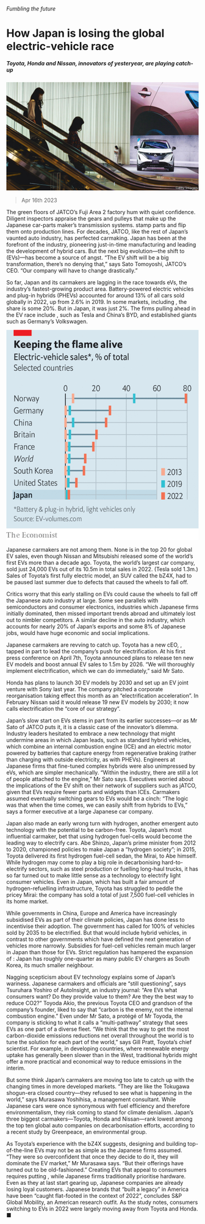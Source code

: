 ###### Fumbling the future

# How Japan is losing the global electric-vehicle race 

##### Toyota, Honda and Nissan, innovators of yesteryear, are playing catch-up 

![image](images/20230422_ASP002.jpg) 

> Apr 16th 2023 

The green floors of JATCO’s Fuji Area 2 factory hum with quiet confidence. Diligent inspectors appraise the gears and pulleys that make up the Japanese car-parts maker’s transmission systems.  stamp parts and flip them onto production lines. For decades, JATCO, like the rest of Japan’s vaunted auto industry, has perfected carmaking. Japan has been at the forefront of the industry, pioneering just-in-time manufacturing and leading the development of hybrid cars. But the next big evolution—the shift to  (EVs)—has become a source of angst. “The EV shift will be a big transformation, there’s no denying that,” says Sato Tomoyoshi, JATCO’s CEO. “Our company will have to change drastically.” 

So far, Japan and its carmakers are lagging in the race towards eVs, the industry’s fastest-growing product area. Battery-powered electric vehicles and plug-in hybrids (PHEVs) accounted for around 13% of all cars sold globally in 2022, up from 2.6% in 2019. In some markets, including , the share is some 20%. But in Japan, it was just 2%. The firms pulling ahead in the EV race include , such as Tesla and China’s BYD, and established giants such as Germany’s Volkswagen. 

![image](images/20230422_ASC796.png) 


Japanese carmakers are not among them. None is in the top 20 for global EV sales, even though Nissan and Mitsubishi released some of the world’s first EVs more than a decade ago. Toyota, the world’s largest car company, sold just 24,000 EVs out of its 10.5m in total sales in 2022. (Tesla sold 1.3m.) Sales of Toyota’s first fully electric model, an SUV called the bZ4X, had to be paused last summer due to defects that caused the wheels to fall off. 

Critics worry that this early stalling on EVs could cause the wheels to fall off the Japanese auto industry at large. Some see parallels with semiconductors and consumer electronics, industries which Japanese firms initially dominated, then missed important trends abroad and ultimately lost out to nimbler competitors. A similar decline in the auto industry, which accounts for nearly 20% of Japan’s exports and some 8% of Japanese jobs, would have huge economic and social implications.

Japanese carmakers are revving to catch up. Toyota has a new cEO, , tapped in part to lead the company’s push for electrification. At his first press conference on April 7th, Toyota announced plans to release ten new EV models and boost annual EV sales to 1.5m by 2026. “We will thoroughly implement electrification, which we can do immediately,” said Mr Sato. 

Honda has plans to launch 30 EV models by 2030 and set up an EV joint venture with Sony last year. The company pitched a corporate reorganisation taking effect this month as an “electrification acceleration”. In February Nissan said it would release 19 new EV models by 2030; it now calls electrification the “core of our strategy”. 

Japan’s slow start on EVs stems in part from its earlier successes—or as Mr Sato of JATCO puts it, it is a classic case of the innovator’s dilemma. Industry leaders hesitated to embrace a new technology that might undermine areas in which Japan leads, such as standard hybrid vehicles, which combine an internal combustion engine (ICE) and an electric motor powered by batteries that capture energy from regenerative braking (rather than charging with outside electricity, as with PHEVs). Engineers at Japanese firms that fine-tuned complex hybrids were also unimpressed by eVs, which are simpler mechanically. “Within the industry, there are still a lot of people attached to the engine,” Mr Sato says. Executives worried about the implications of the EV shift on their network of suppliers such as jATCO, given that EVs require fewer parts and widgets than ICEs. Carmakers assumed eventually switching gears to EVs would be a cinch: “The logic was that when the time comes, we can easily shift from hybrids to EVs,” says a former executive at a large Japanese car company. 

Japan also made an early wrong turn with hydrogen, another emergent auto technology with the potential to be carbon-free. Toyota, Japan’s most influential carmaker, bet that using hydrogen fuel-cells would become the leading way to electrify cars. Abe Shinzo, Japan’s prime minister from 2012 to 2020, championed policies to make Japan a “hydrogen society”; in 2015, Toyota delivered its first hydrogen fuel-cell sedan, the Mirai, to Abe himself. While hydrogen may come to play a big role in decarbonising hard-to-electrify sectors, such as steel production or fuelling long-haul trucks, it has so far turned out to make little sense as a technology to electrify light consumer vehicles. Even in Japan, which has built a fair amount of hydrogen-refuelling infrastructure, Toyota has struggled to peddle the pricey Mirai: the company has sold a total of just 7,500 fuel-cell vehicles in its home market. 

While governments in China, Europe and America have increasingly subsidised EVs as part of their climate policies, Japan has done less to incentivise their adoption. The government has called for 100% of vehicles sold by 2035 to be electrified. But that would include hybrid vehicles, in contrast to other governments which have defined the next generation of vehicles more narrowly. Subsidies for fuel-cell vehicles remain much larger in Japan than those for EVs. Strict regulation has hampered the expansion of : Japan has roughly one-quarter as many public EV chargers as South Korea, its much smaller neighbour. 

Nagging scepticism about EV technology explains some of Japan’s wariness. Japanese carmakers and officials are “still questioning”, says Tsuruhara Yoshiro of AutoInsight, an industry journal: “Are EVs what consumers want? Do they provide value to them? Are they the best way to reduce CO2?” Toyoda Akio, the previous Toyota CEO and grandson of the company’s founder, liked to say that “carbon is the enemy, not the internal combustion engine.” Even under Mr Sato, a protégé of Mr Toyoda, the company is sticking to what it calls a “multi-pathway” strategy that sees EVs as one part of a diverse fleet. “We think that the way to get the most carbon-dioxide emissions reductions net overall throughout the world is to tune the solution for each part of the world,” says Gill Pratt, Toyota’s chief scientist. For example, in developing countries, where renewable energy uptake has generally been slower than in the West, traditional hybrids might offer a more practical and economical way to reduce emissions in the interim. 

But some think Japan’s carmakers are moving too late to catch up with the changing times in more developed markets. “They are like the Tokugawa shogun-era closed country—they refused to see what is happening in the world,” says Murasawa Yoshihisa, a management consultant. While Japanese cars were once synonymous with fuel efficiency and therefore environmentalism, they risk coming to stand for climate denialism. Japan’s three biggest carmakers—Toyota, Honda and Nissan—rank lowest among the top ten global auto companies on decarbonisation efforts, according to a recent study by Greenpeace, an environmental group.

As Toyota’s experience with the bZ4X suggests, designing and building top-of-the-line EVs may not be as simple as the Japanese firms assumed. “They were so overconfident that once they decide to do it, they will dominate the EV market,” Mr Murasawa says. “But their offerings have turned out to be old-fashioned.” Creating EVs that appeal to consumers requires putting , while Japanese firms traditionally prioritise hardware. Even as they at last start gearing up, Japanese companies are already losing loyal customers. Japanese brands that “built a legacy” in America have been “caught flat-footed in the context of 2022”, concludes S&amp;P Global Mobility, an American research outfit. As the study notes, consumers switching to EVs in 2022 were largely moving away from Toyota and Honda. ■



